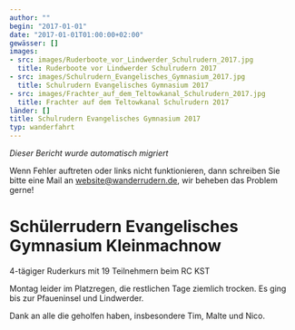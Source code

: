 ```yaml
---
author: ""
begin: "2017-01-01"
date: "2017-01-01T01:00:00+02:00"
gewässer: []
images:
- src: images/Ruderboote_vor_Lindwerder_Schulrudern_2017.jpg
  title: Ruderboote vor Lindwerder Schulrudern 2017
- src: images/Schulrudern_Evangelisches_Gymnasium_2017.jpg
  title: Schulrudern Evangelisches Gymnasium 2017
- src: images/Frachter_auf_dem_Teltowkanal_Schulrudern_2017.jpg
  title: Frachter auf dem Teltowkanal Schulrudern 2017
länder: []
title: Schulrudern Evangelisches Gymnasium 2017
typ: wanderfahrt
---
```



*Dieser Bericht wurde automatisch migriert*

Wenn Fehler auftreten oder links nicht funktionieren, dann schreiben Sie bitte eine Mail an website@wanderrudern.de, wir beheben das Problem gerne!



# Schülerrudern Evangelisches Gymnasium Kleinmachnow


4-tägiger Ruderkurs mit 19 Teilnehmern beim RC KST

Montag leider im Platzregen, die restlichen Tage ziemlich trocken. Es ging bis zur Pfaueninsel und Lindwerder.

Dank an alle die geholfen haben, insbesondere Tim, Malte und Nico.